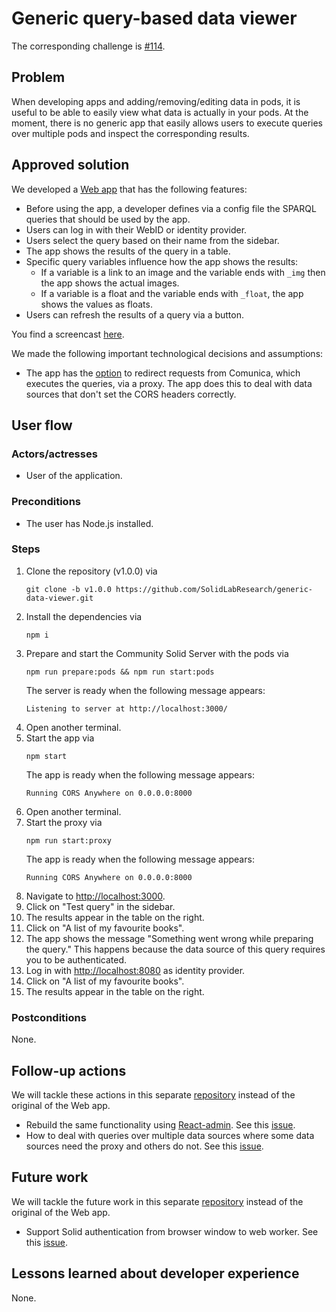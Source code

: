 <!--
Fill in the WebIDs of the people below.
Leave this in comments!
It's possible to have multiple people per role.

Challenge/scenario creator:
  - https://pieterheyvaert.com/#me
Solution creator:
  - https://pieterheyvaert.com/#me
Report writer:
  - https://pieterheyvaert.com/#me
-->

# Generic query-based data viewer

The corresponding challenge is [#114](https://github.com/SolidLabResearch/Challenges/issues/114).

## Problem
<!--
You can reuse the pitch of the challenge, but check if you need to make changes.
For example, it might happen that the approved solution does more than what the original pitch requested.
-->

When developing apps and adding/removing/editing data in pods, 
it is useful to be able to easily view what data is actually in your pods. 
At the moment, there is no generic app that easily allows users to 
execute queries over multiple pods and inspect the corresponding results.

## Approved solution
<!--
Provide information about the approved solution:
names of tools/libraries created, repos, and so on.
-->

We developed a [Web app](https://github.com/SolidLabResearch/generic-data-viewer/releases/tag/v1.0.0) that 
has the following features:

- Before using the app, a developer defines via a config file the SPARQL queries that should be used by the app.
- Users can log in with their WebID or identity provider.
- Users select the query based on their name from the sidebar.
- The app shows the results of the query in a table. 
- Specific query variables influence how the app shows the results:
  - If a variable is a link to an image and the variable ends with `_img` then the app shows the actual images.
  - If a variable is a float and the variable ends with `_float`, the app shows the values as floats.
- Users can refresh the results of a query via a button.

You find a screencast [here](https://cloud.ilabt.imec.be/index.php/s/AJomCGpLjYbxmCX).

<!--
Provide a list of important technical decisions and assumptions.
-->
We made the following important technological decisions and assumptions:

- The app has the [option](https://github.com/SolidLabResearch/generic-data-viewer/tree/ccccc3aa882bb7c1c76fdafdf5e937ffc491d8af#configuration-file) 
  to redirect requests from Comunica, which executes the queries, via a proxy. 
  The app does this to deal with data sources that don't set the CORS headers correctly.

## User flow

<!--
Describe a concrete user flow with the approved solution.
Complete the following sections:
-->

### Actors/actresses

- User of the application.

### Preconditions

- The user has Node.js installed.

### Steps

1. Clone the repository (v1.0.0) via
   ```shell
   git clone -b v1.0.0 https://github.com/SolidLabResearch/generic-data-viewer.git
   ```
2. Install the dependencies via
   ```shell
   npm i 
   ```
3. Prepare and start the Community Solid Server with the pods via
   ```shell
   npm run prepare:pods && npm run start:pods
   ```
   The server is ready when the following message appears:
   ```
   Listening to server at http://localhost:3000/
   ```
4. Open another terminal.
5. Start the app via
   ```shell
   npm start
   ```
   The app is ready when the following message appears:
   ```
   Running CORS Anywhere on 0.0.0.0:8000
   ```
6. Open another terminal.
7. Start the proxy via
   ```shell
   npm run start:proxy
   ```
   The app is ready when the following message appears:
   ```
   Running CORS Anywhere on 0.0.0.0:8000
   ```
8. Navigate to <http://localhost:3000>.
9. Click on "Test query" in the sidebar.
10. The results appear in the table on the right.
11. Click on "A list of my favourite books".
12. The app shows the message "Something went wrong while preparing the query."
    This happens because the data source of this query requires you to be authenticated.
13. Log in with <http://localhost:8080> as identity provider.
14. Click on "A list of my favourite books".
15. The results appear in the table on the right.

### Postconditions

None.

## Follow-up actions
<!--
List all concrete follow-up actions that someone has to do.
For example, adding helper code from the solution to Comunica.
-->

We will tackle these actions in this separate [repository](https://github.com/SolidLabResearch/generic-data-viewer-react-admin/) instead of the original of the Web app.

- Rebuild the same functionality using [React-admin](https://marmelab.com/react-admin/).
  See this [issue](https://github.com/SolidLabResearch/generic-data-viewer-react-admin/issues/1).
- How to deal with queries over multiple data sources where some data sources need the proxy and others do not.
  See this [issue](https://github.com/SolidLabResearch/generic-data-viewer-react-admin/issues/4).

## Future work
<!--
List ideas for future work.
These ideas don't have to be concrete.
You can create a new challenge/scenario for each idea.
-->

We will tackle the future work in this separate [repository](https://github.com/SolidLabResearch/generic-data-viewer-react-admin/) instead of the original of the Web app.

- Support Solid authentication from browser window to web worker. 
  See this [issue](https://github.com/SolidLabResearch/generic-data-viewer-react-admin/issues/8).

## Lessons learned about developer experience
<!--
List all lessons learned about your experience as a Solid developer:
issues you encountered, tasks that could be automated or could be made easier and so on.
-->

None.
